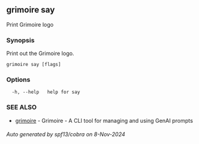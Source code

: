 ## grimoire say

Print Grimoire logo

### Synopsis

Print out the Grimoire logo.

```
grimoire say [flags]
```

### Options

```
  -h, --help   help for say
```

### SEE ALSO

* [grimoire](grimoire.md)	 - Grimoire - A CLI tool for managing and using GenAI prompts

###### Auto generated by spf13/cobra on 8-Nov-2024
